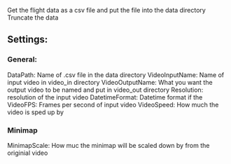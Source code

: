 Get the flight data as a csv file and put the file into the data directory
Truncate the data


## Settings:

### General:
DataPath: Name of .csv file in the data directory
VideoInputName: Name of input video in video_in directory
VideoOutputName: What you want the output video to be named and put in video_out directory
Resolution: resolution of the input video
DatetimeFormat: Datetime format if the
VideoFPS: Frames per second of input video
VideoSpeed: How much the video is sped up by

### Minimap
MinimapScale: How muc the minimap will be scaled down by from the originial video